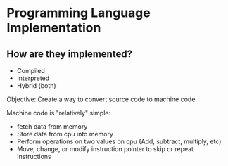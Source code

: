 # Programming Language Implementation

## How are they implemented?

- Compiled
- Interpreted
- Hybrid (both)

Objective: Create a way to convert source code to machine code.

Machine code is "relatively" simple:

- fetch data from memory
- Store data from cpu into memory
- Perform operations on two values on cpu (Add, subtract, multiply, etc)
- Move, change, or modify instruction pointer to skip or repeat instructions

